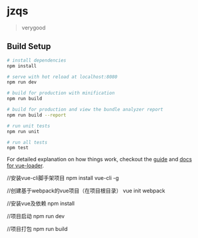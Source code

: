 # jzqs

> verygood

## Build Setup

``` bash
# install dependencies
npm install

# serve with hot reload at localhost:8080
npm run dev

# build for production with minification
npm run build

# build for production and view the bundle analyzer report
npm run build --report

# run unit tests
npm run unit

# run all tests
npm test
```

For detailed explanation on how things work, checkout the [guide](http://vuejs-templates.github.io/webpack/) and [docs for vue-loader](http://vuejs.github.io/vue-loader).


//安装vue-cli脚手架项目
npm install vue-cli -g

//创建基于webpack的vue项目（在项目根目录）
vue init webpack

//安装vue及依赖
npm install

//项目启动
npm run dev

//项目打包
npm run build
